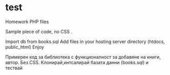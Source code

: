 test
====

Homework PHP files

Sample piece of code, no CSS .

Import db from books.sql
Add files in your hosting server directory (htdocs, public_html)
Enjoy

Примерен код за библиотека с функционалност за добавяне на книги, автор.
Без CSS.
Клонирай,интсалирай базата данни (books.sql) и тествай
